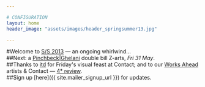 ```yaml
---

# CONFIGURATION
layout: home
header_image: "assets/images/header_springsummer13.jpg"

---
```

#Welcome to [S/S 2013](/current/2013-springsummer/index.html) — an ongoing whirlwind...    
##Next: a [Pinchbeck|Ghelani](/current/2013-springsummer/pinchbeckghelani/index.html) double bill Z-arts, *Fri 31 May*.    
##Thanks to [itd](/current/2013-springsummer/itd/index.html) for Friday's visual feast at Contact; and to our [Works Ahead](/current/2013-worksahead/index.html) artists & Contact — [4* review](http://wos.im/109GIFV).    
##Sign up [here]({{ site.mailer_signup_url }}) for updates.
